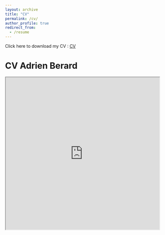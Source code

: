 ```yaml
---
layout: archive
title: "CV"
permalink: /cv/
author_profile: true
redirect_from:
  - /resume
---
```


Click here to download my CV : 
<a href="https://adrien-berard.github.io/website.github.io/files/Academic_CV_Adrien_Berard-2024.pdf" target="_blank">CV</a>

<!DOCTYPE html>
<html>
  <head>
    <title>My CV</title>
  </head>
  <body>
    <h1>CV Adrien Berard</h1>
    <iframe src="https://adrien-berard.github.io/website.github.io/files/Academic_CV_Adrien_Berard-2024.pdf" width="100%" height="500px"> </iframe>
  </body>
</html>